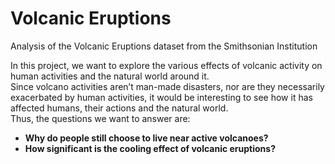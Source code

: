 # Volcanic Eruptions
Analysis of the Volcanic Eruptions dataset from the Smithsonian Institution

In this project, we want to explore the various effects of volcanic activity on human activities and the natural world around it.  
Since volcano activities aren’t man-made disasters, nor are they necessarily exacerbated by human activities, it would be interesting to see how it has affected humans, their actions and the natural world.  
Thus, the questions we want to answer are: 
* **Why do people still choose to live near active volcanoes?** 
* **How significant is the cooling effect of volcanic eruptions?**
